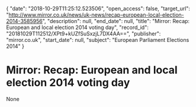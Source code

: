 {
  "date": "2018-10-29T11:25:12.523506", 
  "open_access": false, 
  "target_url": "http://www.mirror.co.uk/news/uk-news/recap-european-local-election-2014-3585956", 
  "description": null, 
  "end_date": null, 
  "title": "Mirror: Recap: European and local election 2014 voting day", 
  "record_id": "20181029T112512/XPt9+kUZfSuSxzjL7DX4AA==", 
  "publisher": "mirror.co.uk", 
  "start_date": null, 
  "subject": "European Parliament Elections 2014"
}

# Mirror: Recap: European and local election 2014 voting day

None